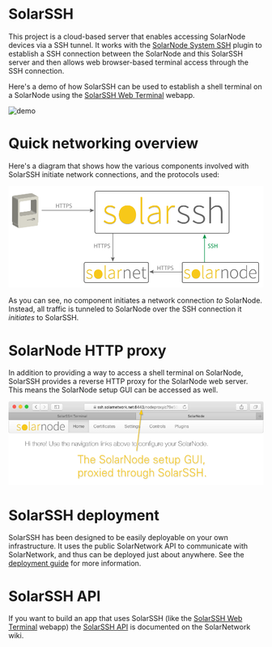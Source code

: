 # SolarSSH

This project is a cloud-based server that enables accessing SolarNode devices
via a SSH tunnel. It works with the [SolarNode System SSH][system.ssh] plugin to
establish a SSH connection between the SolarNode and this SolarSSH server and
then allows web browser-based terminal access through the SSH connection.

Here's a demo of how SolarSSH can be used to establish a shell terminal on
a SolarNode using the [SolarSSH Web Terminal][solarssh-webterm] webapp.

![demo](src/docs/solarssh-demo-shell.gif)

# Quick networking overview

Here's a diagram that shows how the various components involved with SolarSSH
initiate network connections, and the protocols used:

![netconn](src/docs/solarssh-network-connections.svg)

As you can see, no component initiates a network connection _to_ SolarNode.
Instead, all traffic is tunneled to SolarNode over the SSH connection it
_initiates_ to SolarSSH.

# SolarNode HTTP proxy

In addition to providing a way to access a shell terminal on SolarNode, SolarSSH
provides a reverse HTTP proxy for the SolarNode web server. This means the
SolarNode setup GUI can be accessed as well.

![httpproxy](src/docs/solarssh-demo-http-proxy.png)

# SolarSSH deployment

SolarSSH has been designed to be easily deployable on your own infrastructure.
It uses the public SolarNetwork API to communicate with SolarNetwork, and thus
can be deployed just about anywhere. See the [deployment guide][solarssh-deploy]
for more information.

# SolarSSH API

If you want to build an app that uses SolarSSH (like the [SolarSSH Web
Terminal][solarssh-webterm] webapp) the [SolarSSH API][solarssh-api] is
documented on the SolarNetwork wiki.


 [system.ssh]: https://github.com/SolarNetwork/solarnetwork-node/tree/develop/net.solarnetwork.node.system.ssh
 [solarssh-webterm]: https://github.com/SolarNetwork/solarnetwork-mysolarnode/tree/develop/solarssh-webterminal
 [solarssh-api]: https://github.com/SolarNetwork/solarnetwork/wiki/SolarSSH-API
 [solarssh-deploy]: https://github.com/SolarNetwork/solarnetwork/wiki/SolarSSH-Deployment-Guide
